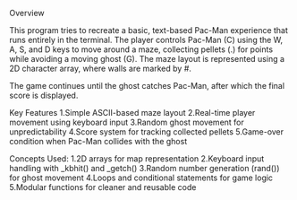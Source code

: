 Overview

This program tries to recreate a basic, text-based Pac-Man experience that runs entirely in the terminal. The player controls Pac-Man (C) using the W, A, S, and D keys to move around a maze, collecting pellets (.) for points while avoiding a moving ghost (G). The maze layout is represented using a 2D character array, where walls are marked by #.

The game continues until the ghost catches Pac-Man, after which the final score is displayed.

Key Features
1.Simple ASCII-based maze layout
2.Real-time player movement using keyboard input
3.Random ghost movement for unpredictability
4.Score system for tracking collected pellets
5.Game-over condition when Pac-Man collides with the ghost

Concepts Used:
1.2D arrays for map representation
2.Keyboard input handling with _kbhit() and _getch()
3.Random number generation (rand()) for ghost movement
4.Loops and conditional statements for game logic
5.Modular functions for cleaner and reusable code
